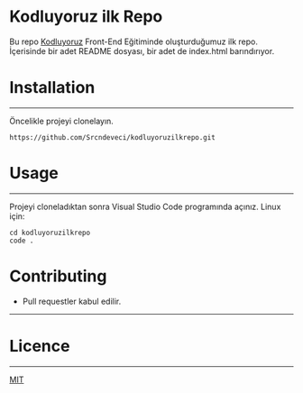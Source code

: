 # Kodluyoruz ilk Repo

Bu repo [Kodluyoruz](https://www.kodluyoruz.org/) Front-End Eğitiminde oluşturduğumuz ilk repo. İçerisinde bir adet README dosyası, bir adet de index.html barındırıyor.

# Installation
---

Öncelikle projeyi clonelayın.
```
https://github.com/Srcndeveci/kodluyoruzilkrepo.git
```
# Usage 

---

Projeyi cloneladıktan sonra Visual Studio Code programında açınız.
Linux için:
```linux
cd kodluyoruzilkrepo
code .
```

# Contributing

- Pull requestler kabul edilir.

---

# Licence

---

[MIT](https://choosealicense.com/licenses/mit/)